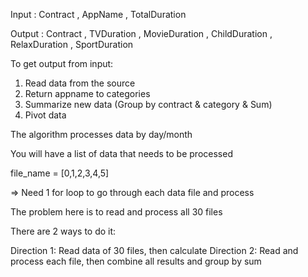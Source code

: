 Input : Contract , AppName , TotalDuration

Output : Contract , TVDuration , MovieDuration , ChildDuration , RelaxDuration , SportDuration

To get output from input:

1. Read data from the source
2. Return appname to categories
3. Summarize new data (Group by contract & category & Sum)
4. Pivot data

The algorithm processes data by day/month

You will have a list of data that needs to be processed

file_name = [0,1,2,3,4,5]

=> Need 1 for loop to go through each data file and process

The problem here is to read and process all 30 files

There are 2 ways to do it:

Direction 1: Read data of 30 files, then calculate
Direction 2: Read and process each file, then combine all results and group by sum
